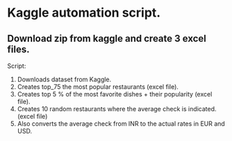 # Kaggle automation script. 

## Download zip from kaggle and create 3 excel files. 

Script:
1. Downloads dataset from Kaggle.
2. Creates top_75 the most popular restaurants (excel file).
3. Creates top 5 % of the most favorite dishes + their popularity (excel file).
4. Creates 10 random restaurants where the average check is indicated. (excel file) 
5. Also сonverts the average check from INR to the actual rates in EUR and USD.